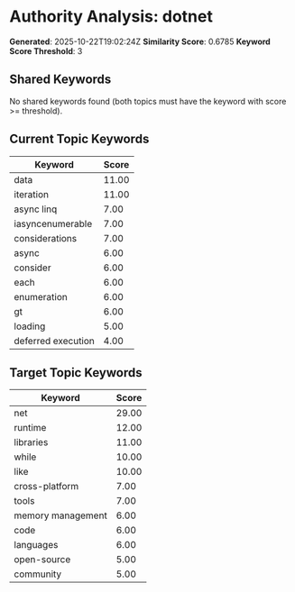 # Authority Analysis: dotnet

**Generated**: 2025-10-22T19:02:24Z
**Similarity Score**: 0.6785
**Keyword Score Threshold**: 3

## Shared Keywords

No shared keywords found (both topics must have the keyword with score >= threshold).

## Current Topic Keywords

| Keyword | Score |
|---------|-------|
| data | 11.00 |
| iteration | 11.00 |
| async linq | 7.00 |
| iasyncenumerable | 7.00 |
| considerations | 7.00 |
| async | 6.00 |
| consider | 6.00 |
| each | 6.00 |
| enumeration | 6.00 |
| gt | 6.00 |
| loading | 5.00 |
| deferred execution | 4.00 |

## Target Topic Keywords

| Keyword | Score |
|---------|-------|
| net | 29.00 |
| runtime | 12.00 |
| libraries | 11.00 |
| while | 10.00 |
| like | 10.00 |
| cross-platform | 7.00 |
| tools | 7.00 |
| memory management | 6.00 |
| code | 6.00 |
| languages | 6.00 |
| open-source | 5.00 |
| community | 5.00 |

